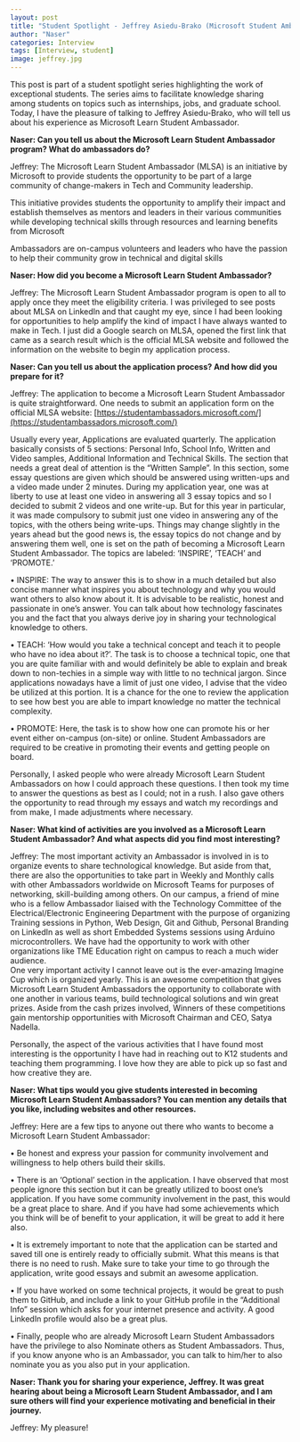```yaml
---
layout: post
title: "Student Spotlight - Jeffrey Asiedu-Brako (Microsoft Student Ambassador)"
author: "Naser"
categories: Interview
tags: [Interview, student]
image: jeffrey.jpg
---
```



This post is part of a student spotlight series highlighting the work of exceptional students.  The series aims to facilitate knowledge sharing among students on topics such as internships, jobs, and graduate school.  Today, I have the pleasure of talking to Jeffrey Asiedu-Brako, who will tell us about his experience as Microsoft Learn Student Ambassador.


**Naser: Can you tell us about the Microsoft Learn Student Ambassador program?  What do ambassadors do?**


Jeffrey: The Microsoft Learn Student Ambassador (MLSA) is an initiative by Microsoft to provide students the opportunity to be part of a large community of change-makers in Tech and Community leadership.


This initiative provides students the opportunity to amplify their impact and establish themselves as mentors and leaders in their various communities while developing technical skills through resources and learning benefits from Microsoft

Ambassadors are on-campus volunteers and leaders who have the passion to help their community grow in technical and digital skills


**Naser: How did you become a Microsoft Learn Student Ambassador?**


Jeffrey: The Microsoft Learn Student Ambassador program is open to all to apply once they meet the eligibility criteria. I was privileged to see posts about MLSA on LinkedIn and that caught my eye, since I had been looking for opportunities to help amplify the kind of impact I have always wanted to make in Tech. I just did a Google search on MLSA, opened the first link that came as a search result which is the official MLSA website and followed the information on the website to begin my application process.


**Naser: Can you tell us about the application process? And how did you prepare for it?**


Jeffrey: The application to become a Microsoft Learn Student Ambassador is quite straightforward. One needs to submit an application form on the official MLSA website: [https://studentambassadors.microsoft.com/](https://studentambassadors.microsoft.com/)


Usually every year, Applications are evaluated quarterly. The application basically consists of 5 sections: Personal Info, School Info, Written and Video samples, Additional Information and Technical Skills.
The section that needs a great deal of attention is the “Written Sample”. In this section, some essay questions are given which should be answered using written-ups and a video made under 2 minutes.
During my application year, one was at liberty to use at least one video in answering all 3 essay topics and so I decided to submit 2 videos and one write-up.
But for this year in particular, it was made compulsory to submit just one video in answering any of the topics, with the others being write-ups. Things may change slightly in the years ahead but the good news is, the essay topics do not change and by answering them well, one is set on the path of becoming a Microsoft Learn Student Ambassador.  The topics are labeled: ‘INSPIRE’, ‘TEACH’ and ‘PROMOTE.’


•   INSPIRE: The way to answer this is to show in a much detailed but also concise manner what inspires you about technology and why you would want others to also know about it.
It is advisable to be realistic, honest and passionate in one’s answer. You can talk about how technology fascinates you and the fact that you always derive joy in sharing your technological knowledge to others.


•   TEACH: ‘How would you take a technical concept and teach it to people who have no idea about it?’. The task is to choose a technical topic, one that you are quite familiar with and would definitely be able to explain and break down to non-techies in a simple way with little to no technical jargon. Since applications nowadays have a limit of just one video, I advise that the video be utilized at this portion. It is a chance for the one to review the application to see how best you are able to impart knowledge no matter the technical complexity.


•   PROMOTE: Here, the task is to show how one can promote his or her event either on-campus (on-site) or online. Student Ambassadors are required to be creative in promoting their events and getting people on board.


Personally, I asked people who were already Microsoft Learn Student Ambassadors on how I could approach these questions. I then took my time to answer the questions as best as I could; not in a rush. I also gave others the opportunity to read through my essays and watch my recordings and from make, I made adjustments where necessary.



**Naser: What kind of activities are you involved as a Microsoft Learn Student Ambassador? And what aspects did you find most interesting?**


Jeffrey: The most important activity an Ambassador is involved in is to organize events to share technological knowledge. But aside from that, there are also the opportunities to take part in Weekly and Monthly calls with other Ambassadors worldwide on Microsoft Teams for purposes of networking, skill-building among others.
On our campus, a friend of mine who is a fellow Ambassador liaised with the Technology Committee of the Electrical/Electronic Engineering Department with the purpose of organizing Training sessions in Python, Web Design, Git and Github, Personal Branding on LinkedIn as well as short Embedded Systems sessions using Arduino microcontrollers. We have had the opportunity to work with other organizations like TME Education right on campus to reach a much wider audience.  
One very important activity I cannot leave out is the ever-amazing Imagine Cup which is organized yearly. This is an awesome competition that gives Microsoft Learn Student Ambassadors the opportunity to collaborate with one another in various teams, build technological solutions and win great prizes. Aside from the cash prizes involved, Winners of these competitions gain mentorship opportunities with Microsoft Chairman and CEO, Satya Nadella.


Personally, the aspect of the various activities that I have found most interesting is the opportunity I have had in reaching out to K12 students and teaching them programming. I love how they are able to pick up so fast and how creative they are.


**Naser: What tips would you give students interested in becoming Microsoft Learn Student Ambassadors? You can mention any details that you like, including websites and other resources.**


Jeffrey: Here are a few tips to anyone out there who wants to become a Microsoft Learn Student Ambassador:


•   Be honest and express your passion for community involvement and willingness to help others build their skills.


•   There is an ‘Optional’ section in the application. I have observed that most people ignore this section but it can be greatly utilized to boost one’s application. If you have some community involvement in the past, this would be a great place to share. And if you have had some achievements which you think will be of benefit to your application, it will be great to add it here also.


•   It is extremely important to note that the application can be started and saved till one is entirely ready to officially submit. What this means is that there is no need to rush. Make sure to take your time to go through the application, write good essays and submit an awesome application.


•   If you have worked on some technical projects, it would be great to push them to GitHub, and include a link to your GitHub profile in the “Additional Info” session which asks for your internet presence and activity. A good LinkedIn profile would also be a great plus.


•   Finally, people who are already Microsoft Learn Student Ambassadors have the privilege to also Nominate others as Student Ambassadors. Thus, if you know anyone who is an Ambassador, you can talk to him/her to also nominate you as you also put in your application.


**Naser: Thank you for sharing your experience, Jeffrey.  It was great hearing about being a Microsoft Learn Student Ambassador, and I am sure others will find your experience motivating and beneficial in their journey.**


Jeffrey: My pleasure!
